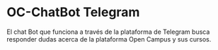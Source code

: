 # OC-ChatBot Telegram
El chat Bot que funciona a través de la plataforma de Telegram busca responder dudas acerca de la plataforma Open Campus y sus cursos.